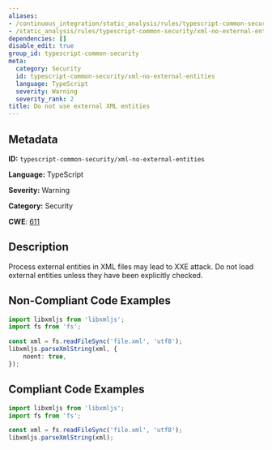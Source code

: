 ```yaml
---
aliases:
- /continuous_integration/static_analysis/rules/typescript-common-security/xml-no-external-entities
- /static_analysis/rules/typescript-common-security/xml-no-external-entities
dependencies: []
disable_edit: true
group_id: typescript-common-security
meta:
  category: Security
  id: typescript-common-security/xml-no-external-entities
  language: TypeScript
  severity: Warning
  severity_rank: 2
title: Do not use external XML entities
---
```

<!--  SOURCED FROM https://github.com/DataDog/datadog-static-analyzer-rule-docs -->


## Metadata
**ID:** `typescript-common-security/xml-no-external-entities`

**Language:** TypeScript

**Severity:** Warning

**Category:** Security

**CWE**: [611](https://cwe.mitre.org/data/definitions/611.html)

## Description
Process external entities in XML files may lead to XXE attack. Do not load external entities unless they have been explicitly checked.

## Non-Compliant Code Examples
```typescript
import libxmljs from 'libxmljs';
import fs from 'fs';

const xml = fs.readFileSync('file.xml', 'utf8');
libxmljs.parseXmlString(xml, {
    noent: true,
});
```

## Compliant Code Examples
```typescript
import libxmljs from 'libxmljs';
import fs from 'fs';

const xml = fs.readFileSync('file.xml', 'utf8');
libxmljs.parseXmlString(xml);

```
